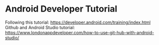 # Android Developer Tutorial

Following this tutorial: https://developer.android.com/training/index.html
Github and Android Studio tutorial: https://www.londonappdeveloper.com/how-to-use-git-hub-with-android-studio/
